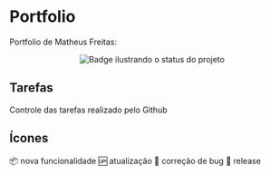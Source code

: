 # Portfolio

Portfolio de Matheus Freitas:

<p align="center">
<img src="https://img.shields.io/static/v1?label=STATUS&message=EM%20DESENVOLVIMENTO&color=GREEN&style=for-the-badge" title="Badge ilustrando o status do projeto"/>
</p>

## Tarefas

Controle das tarefas realizado pelo Github

## Ícones
:package: nova funcionalidade
:up: atualização
:honeybee: correção de bug
:checkered_flag: release
